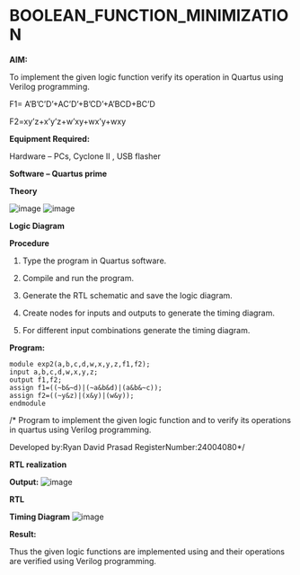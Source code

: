 # BOOLEAN_FUNCTION_MINIMIZATION

**AIM:**

To implement the given logic function verify its operation in Quartus using Verilog programming.

F1= A’B’C’D’+AC’D’+B’CD’+A’BCD+BC’D 

F2=xy’z+x’y’z+w’xy+wx’y+wxy

**Equipment Required:**

Hardware – PCs, Cyclone II , USB flasher

**Software – Quartus prime**

**Theory**

![image](https://github.com/user-attachments/assets/d8a999d9-ef1b-445d-bf7a-9fc5d7684234)
![image](https://github.com/user-attachments/assets/6f92eec1-0249-4c0e-986b-dc34958c86d9)


**Logic Diagram**

**Procedure**

1.	Type the program in Quartus software.

2.	Compile and run the program.

3.	Generate the RTL schematic and save the logic diagram.

4.	Create nodes for inputs and outputs to generate the timing diagram.

5.	For different input combinations generate the timing diagram.


**Program:**
```
module exp2(a,b,c,d,w,x,y,z,f1,f2);
input a,b,c,d,w,x,y,z;
output f1,f2;
assign f1=((~b&~d)|(~a&b&d)|(a&b&~c));
assign f2=((~y&z)|(x&y)|(w&y));
endmodule
```

/* Program to implement the given logic function and to verify its operations in quartus using Verilog programming. 

Developed by:Ryan David Prasad RegisterNumber:24004080*/


**RTL realization**

**Output:**
![image](https://github.com/user-attachments/assets/38f23f9c-5344-4fd4-bca9-3e40f6a33e73)


**RTL**

**Timing Diagram**
![image](https://github.com/user-attachments/assets/c4a6ee5c-8ba7-40a6-82a1-ec29aa2f6573)


**Result:**

Thus the given logic functions are implemented using and their operations are verified using Verilog programming.

